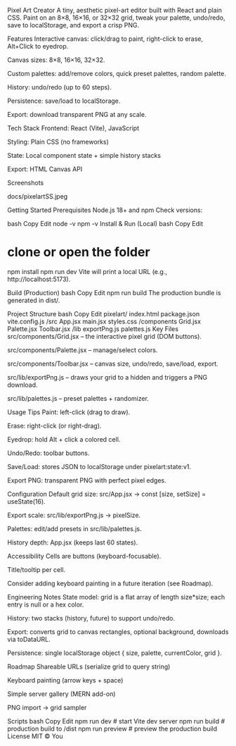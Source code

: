 Pixel Art Creator
A tiny, aesthetic pixel-art editor built with React and plain CSS.
Paint on an 8×8, 16×16, or 32×32 grid, tweak your palette, undo/redo, save to localStorage, and export a crisp PNG.

Features
Interactive canvas: click/drag to paint, right-click to erase, Alt+Click to eyedrop.

Canvas sizes: 8×8, 16×16, 32×32.

Custom palettes: add/remove colors, quick preset palettes, random palette.

History: undo/redo (up to 60 steps).

Persistence: save/load to localStorage.

Export: download transparent PNG at any scale.

Tech Stack
Frontend: React (Vite), JavaScript

Styling: Plain CSS (no frameworks)

State: Local component state + simple history stacks

Export: HTML Canvas API

Screenshots

docs/pixelartSS.jpeg

Getting Started
Prerequisites
Node.js 18+ and npm
Check versions:

bash
Copy
Edit
node -v
npm -v
Install & Run (Local)
bash
Copy
Edit
# clone or open the folder
npm install
npm run dev
Vite will print a local URL (e.g., http://localhost:5173).

Build (Production)
bash
Copy
Edit
npm run build
The production bundle is generated in dist/.

Project Structure
bash
Copy
Edit
pixelart/
  index.html
  package.json
  vite.config.js
  /src
    App.jsx
    main.jsx
    styles.css
    /components
      Grid.jsx
      Palette.jsx
      Toolbar.jsx
    /lib
      exportPng.js
      palettes.js
Key Files
src/components/Grid.jsx – the interactive pixel grid (DOM buttons).

src/components/Palette.jsx – manage/select colors.

src/components/Toolbar.jsx – canvas size, undo/redo, save/load, export.

src/lib/exportPng.js – draws your grid to a hidden <canvas> and triggers a PNG download.

src/lib/palettes.js – preset palettes + randomizer.

Usage Tips
Paint: left-click (drag to draw).

Erase: right-click (or right-drag).

Eyedrop: hold Alt + click a colored cell.

Undo/Redo: toolbar buttons.

Save/Load: stores JSON to localStorage under pixelart:state:v1.

Export PNG: transparent PNG with perfect pixel edges.

Configuration
Default grid size: src/App.jsx → const [size, setSize] = useState(16).

Export scale: src/lib/exportPng.js → pixelSize.

Palettes: edit/add presets in src/lib/palettes.js.

History depth: App.jsx (keeps last 60 states).

Accessibility
Cells are buttons (keyboard-focusable).

Title/tooltip per cell.

Consider adding keyboard painting in a future iteration (see Roadmap).

Engineering Notes
State model: grid is a flat array of length size*size; each entry is null or a hex color.

History: two stacks (history, future) to support undo/redo.

Export: converts grid to canvas rectangles, optional background, downloads via toDataURL.

Persistence: single localStorage object { size, palette, currentColor, grid }.

Roadmap
Shareable URLs (serialize grid to query string)

Keyboard painting (arrow keys + space)

Simple server gallery (MERN add-on)

PNG import → grid sampler

Scripts
bash
Copy
Edit
npm run dev     # start Vite dev server
npm run build   # production build to /dist
npm run preview # preview the production build
License
MIT © You